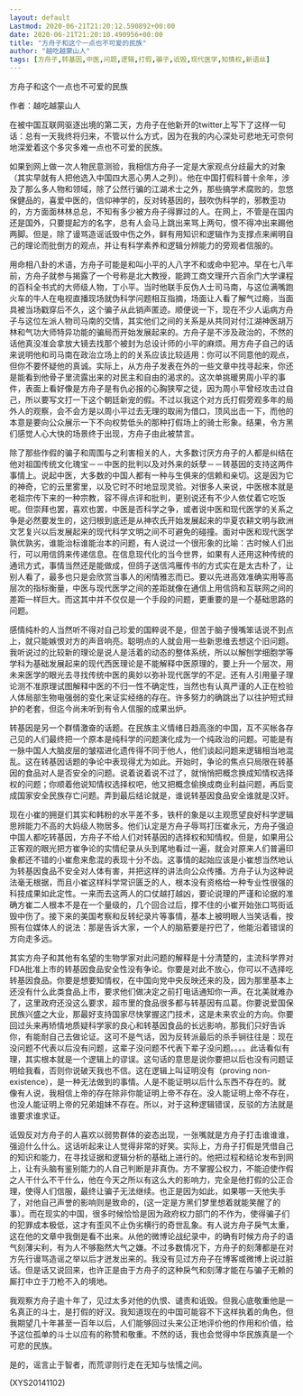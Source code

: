 ```yaml
---
layout: default
Lastmod: 2020-06-21T21:20:12.590892+00:00
date: 2020-06-21T21:20:10.490956+00:00
title: "方舟子和这个一点也不可爱的民族"
author: "越吃越蒙山人"
tags: [方舟子,转基因,中医,问题,逻辑,打假,骗子,诋毁,现代医学,知情权,新语丝]
---
```


方舟子和这个一点也不可爱的民族

作者：越吃越蒙山人

在被中国互联网驱逐出境的第二天，方舟子在他新开的twitter上写下了这样一句话：总有一天我终将归来，不管以什么方式，因为在我的内心深处可悲地无可奈何地深爱着这个多灾多难一点也不可爱的民族。

如果到网上做一次人物民意测验，我相信方舟子一定是大家观点分歧最大的对象（其实早就有人把他选入中国四大恶心男人之列）。他在中国打假科普十余年，涉及了那么多人物和领域，除了公然行骗的江湖术士之外，那些搞学术腐败的，忽悠保健品的，喜爱中医的，信仰神学的，反对转基因的，鼓吹伪科学的，邪教歪功的，方方面面林林总总，不知有多少被方舟子得罪过的人。在网上，不管是在国内还是国外，只要提起方的名字，总有人会马上跳出来骂上两句，恨不得冲出来踢他两脚。但是，除了谩骂造谣诋毁中伤之外，鲜有用知识和逻辑作为支撑点来阐明自己的理论而批倒方的观点，并让有科学素养和逻辑分辨能力的旁观者信服的。

用命相八卦的术语，方舟子可能是和叫小平的人八字不和或命中犯冲。早在七八年前，方舟子就参与揭露了一个号称是北大教授，能跨工商文理开六百余门大学课程的百科全书式的大师级人物，丁小平。当时他联手反伪人士司马南，与这位满嘴跑火车的牛人在电视直播现场就伪科学问题相互指摘，场面让人看了解气过瘾，当面具被当场戳穿后不久，这个骗子从此销声匿迹。顺便说一下，现在不少人诟病方舟子与这位左派人物司马南的交情，其实他们之间的关系是从共同对付江湖神医胡万林和气功大师特异功能的骗局而开始发展起来的。方舟子是不涉及政治的，不然的话他真没准会拿放大镜去找那个被封为总设计师的小平的麻烦。用方舟子自己的话来说明他和司马南在政治立场上的的关系应该比较适用：你可以不同意他的观点，但你不要怀疑他的真诚。实际上，从方舟子发表在外的一些文章中找寻起来，你还是能看到他骨子里流露出来的对民主和自由的渴求的。这次单挑暖男周小平的事件，表面上看好像是方舟子是有仇必报的心胸狭窄之徒，因为周小平曾经攻击过自己，所以要写文打一下这个朝廷新宠的假。不过以我这个对方氏打假旁观多年的局外人的观察，会不会方是以周小平过去无理的取闹为借口，顶风出击一下，而他的本意是要向公众展示一下不向权势低头的那种打假场上的骑士形象。结果，令方黑们感觉人心大快的场景终于出现，方舟子由此被禁言。

除了那些作假的骗子和周围与之利害相关的人，大多数讨厌方舟子的人都是纠结在他对祖国传统文化瑰宝－－中医的批判以及对外来的妖孽－－转基因的支持这两件事情上。说起中医，大多数的中国人都有一种与生俱来的信赖和亲切。这是因为它的神奇，它的云里雾里，以及它时不时地显现灵验。对很多人来说，中医根本就是老祖宗传下来的一种宗教，容不得点评和批判，更别说还有不少人依仗着它吃饭呢。但崇拜也罢，喜欢也罢，中医是否科学之争，或者说中医和现代医学的关系之争是必然要发生的，这归根到底还是从神农氏开始发展起来的华夏农耕文明与欧洲文艺复兴以后发展起来的现代科学文明之间不可避免的碰撞。面对中医和现代医学孰优孰劣，谁能治标谁能治本的问题，有人说过一个很形象的比喻：古时候人们出行，可以用信鸽来传递信息。在信息现代化的当今世界，如果有人还用这种传统的通讯方式，事情当然还是能做成，但鸽子送信鸿雁传书的方式实在是太古朴了，让别人看了，最多也只是会欣赏当事人的闲情雅志而已。要以先进高效准确实用等高层次的指标衡量，中医与现代医学之间的差距就像在通信上用信鸽和互联网之间的差距一样巨大。而这其中并不仅仅是一个手段的问题，更重要的是一个基础思路的问题。

感情纯朴的人当然听不得对自己珍爱的国粹说不是，但苦于脑子慢嘴笨话说不到点上，就只能嫉恨对方的声音响亮。聪明点的人就会用一些新思维去想这个旧问题。我听说过的比较新的理论是说人是活着的动态的整体系统，所以以解刨学细胞学等学科为基础发展起来的现代西医理论是不能解释中医原理的，要上升一个层次，用未来医学的眼光去寻找传统中医的奥妙以弥补现代医学的不足。还有人引用量子理论测不准原理试图解释中医的不归一性不确定性，当然也有认真严谨的人正在检验人体局部生物电强弱的变化来证实经络的存在。许多努力的确跳出了以往护短式辩护的老套，但迄今尚未听到有令人信服的成果出炉。

转基因是另一个群情激奋的话题。在民族主义情绪日趋高涨的中国，互不买帐各存己见的人们最终把一个原本是纯科学的问题演化成为一个纯政治的问题。可能是有一脉中国人大脑皮层的皱褶进化遗传得不同于他人，他们谈起问题来逻辑相当地混乱。这在转基因话题的争论中表现得尤为如此。开始时，争论的焦点只局限在转基因的食品对人是否安全的问题。说着说着说不过了，就悄悄把概念换成知情权选择权的问题；你顺着他说知情权选择权吧，他又把概念偷换成商业利益问题，再后变成国家安全民族存亡问题。弄到最后结论就是，谁说转基因食品安全谁就是汉奸。

现在小崔的拥趸们其实和韩粉的水平差不多，铁杆的象是以主观愿望良好科学逻辑思辨能力不高的大妈级人物居多。他们认定是方舟子辱骂打压崔永元，方舟子强迫中国人都吃转基因，方舟子不给人们对转基因的选择权和知情权。但是，如果用公正客观的眼光把方崔争论的实情纪录从头到尾地看过一遍，就会对原来人们普遍印象都还不错的小崔愈来愈混的表现十分不齿。这事情的起始应该是小崔想当然地认为转基因食品不安全对人体有害，并把这样的讲法向公众传播。方舟子认为这种说法毫无根据，而且小崔这样科学常识匮乏的人，根本没有资格给一种专业性很强的科技成果如此定性。一来而去这两人的口仗越打越凶，要论说理的严谨和论据的准确方崔二人根本不是在一个量级的，几个回合过后，撑不住的小崔开始张口骂街诋毁中伤了。接下来的美国考察和反转纪录片等事情，基本上被明眼人当笑话看，按照有位媒体人的说法：那是告诉大家，一个人的脑筋要是拧巴了，他能沿着错误的方向走多远。

其实方舟子和其他有名望的生物学家对此问题的解释是十分清楚的，主流科学界对FDA批准上市的转基因食品安全性没有争论。你要是对此不放心，你可以不选择吃转基因食品。你要是想要知情权，在中国向党中央反映还来的及，因为那里基本上还没有什么此类食品上市，要求他们做决定之前打电话通知你一声。在北美就难办了，这里政府还没这么要求，超市里的食品很多都与转基因有瓜葛。你要说爱国保民族兴盛之大业，那最好支持国家尽快掌握这门技术，这是未来农业的方向。你要回过头来再矫情地质疑科学家的良心和转基因食品的长远影响，那我们只好告诉你，有能耐自己去做论证。这可不是气话，因为反转派最后的杀手锏往往是：现在没问题不代表以后没有问题，这辈子没问题不代表下辈子没问题。。。。此话看似有理，其实根本就是一个逻辑上的谬误。这句话的意思是说你要把以后也没有问题证明给我看，否则你说破天我也不信。这在逻辑上叫证明没有（proving non- existence），是一种无法做到的事情。人是不能证明以后什么东西不存在的。就像有人说，我相信上帝的存在除非你能证明上帝不存在。没人能证明上帝不存在，也没人能证明上帝的兄弟姐妹不存在。所以，对于这种逻辑错误，反驳的方法就是谁要求谁求证。

诋毁反对方舟子的人喜欢以弱势群体的姿态出现，一张嘴就是方舟子打击谁谁谁，强迫什么什么。这话听起来让人觉得非常的好笑。实际上，方舟子打假是凭借自己的知识和能力，在寻找证据和逻辑分析的基础上进行的。他把过程和结论发布到网上，让有头脑有鉴别能力的人自己判断是非真伪。方不掌握公权力，不能迫使作假之人干什么不干什么，他在今天之所以有这么大的影响力，完全是他打假的公正合理，使得人们信服，最终让骗子无法继续。也正是因为如此，如果哪一天他失手了，对他自己声誉的影响则是致命的，(这一定是方黑们梦里想着就能笑醒了的事）。而在现实的中国，很多时候恰恰是因为政府权力部门的不作为，使得骗子们的犯罪成本极低，这才有歪风不止伪劣横行的奇世乱象。有人说方舟子戾气太重，这在他的文章中我倒是看不出来。从他的微博论战纪录中，的确有时候方舟子的语气刻薄尖利，有为人不够豁然大气之嫌。不过多数情况下，方舟子的刻薄都是在对方先行谩骂造谣之举以后才迸发出来的。我没有见过方舟子在博客或微博上说过脏话。但是话又说回来，也许正是由于方舟子的这种戾气和刻薄才能在与骗子无赖的厮打中立于刀枪不入的境地。

我观察方舟子逾十年了，见过太多对他的仇恨、谴责和诋毁。但我心底敬重他是一名真正的斗士，是打假的好汉。我知道现在的中国可能容不下这样执着的角色，但我期望几十年甚至一百年以后，人们能够回过头来公正地评价他的作用和价值，给予这位孤单的斗士以应有的称赞和敬重。不然的话，我也会觉得中华民族真是一个可悲的民族。

是的，谣言止于智者，而荒谬则行走在无知与怯懦之间。

(XYS20141102)

